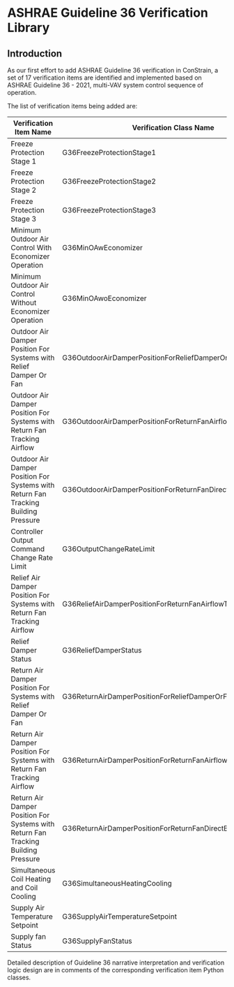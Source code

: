 # ASHRAE Guideline 36 Verification Library

## Introduction

As our first effort to add ASHRAE Guideline 36 verification in ConStrain, a set of 17 verification items are identified and implemented based on ASHRAE Guideline 36 - 2021, multi-VAV system control sequence of operation.

The list of verification items being added are:

| Verification Item Name                                                             | Verification Class Name                                       | Verification Class Location                                                    |
| ---------------------------------------------------------------------------------- | ------------------------------------------------------------- | ------------------------------------------------------------------------------ |
| Freeze Protection Stage 1                                                          | G36FreezeProtectionStage1                                     | [src/library/G36FreezeProtectionStage1.py](../src/library/G36FreezeProtectionStage1.py)                                     |
| Freeze Protection Stage 2                                                          | G36FreezeProtectionStage2                                     | [src/library/G36FreezeProtectionStage2.py](../src/library/G36FreezeProtectionStage2.py)                                     |
| Freeze Protection Stage 3                                                          | G36FreezeProtectionStage3                                     | [src/library/G36FreezeProtectionStage3.py](../src/library/G36FreezeProtectionStage3.py)                                     |
| Minimum Outdoor Air Control With Economizer Operation                              | G36MinOAwEconomizer                                           | [src/library/G36MinOAwEconomizer.py](../src/library/G36MinOAwEconomizer.py)                                           |
| Minimum Outdoor Air Control Without Economizer Operation                           | G36MinOAwoEconomizer                                          | [src/library/G36MinOAwoEconomizer.py](../src/library/G36MinOAwoEconomizer.py)                                          |
| Outdoor Air Damper Position For Systems with Relief Damper Or Fan                  | G36OutdoorAirDamperPositionForReliefDamperOrFan               | [src/library/G36OutdoorAirDamperPositionForReliefDamperOrFan.py](../src/library/G36OutdoorAirDamperPositionForReliefDamperOrFan.py)               |
| Outdoor Air Damper Position For Systems with Return Fan Tracking Airflow           | G36OutdoorAirDamperPositionForReturnFanAirflowTracking        | [src/library/G36OutdoorAirDamperPositionForReturnFanAirflowTracking.py](../src/library/G36OutdoorAirDamperPositionForReturnFanAirflowTracking.py)        |
| Outdoor Air Damper Position For Systems with Return Fan Tracking Building Pressure | G36OutdoorAirDamperPositionForReturnFanDirectBuildingPressure | [src/library/G36OutdoorAirDamperPositionForReturnFanDirectBuildingPressure.py](../src/library/G36OutdoorAirDamperPositionForReturnFanDirectBuildingPressure.py) |
| Controller Output Command Change Rate Limit                                        | G36OutputChangeRateLimit                                      | [src/library/G36OutputChangeRateLimit.py](../src/library/G36OutputChangeRateLimit.py)                                      |
| Relief Air Damper Position For Systems with Return Fan Tracking Airflow            | G36ReliefAirDamperPositionForReturnFanAirflowTracking         | [src/library/G36ReliefAirDamperPositionForReturnFanAirflowTracking.py](../src/library/G36ReliefAirDamperPositionForReturnFanAirflowTracking.py)         |
| Relief Damper Status                                                               | G36ReliefDamperStatus                                         | [src/library/G36ReliefDamperStatus.py](../src/library/G36ReliefDamperStatus.py)                                         |
| Return Air Damper Position For Systems with Relief Damper Or Fan                   | G36ReturnAirDamperPositionForReliefDamperOrFan                | [src/library/G36ReturnAirDamperPositionForReliefDamperOrFan.py](../src/library/G36ReturnAirDamperPositionForReliefDamperOrFan.py)                |
| Return Air Damper Position For Systems with Return Fan Tracking Airflow            | G36ReturnAirDamperPositionForReturnFanAirflowTracking         | [src/library/G36ReturnAirDamperPositionForReturnFanAirflowTracking.py](../src/library/G36ReturnAirDamperPositionForReturnFanAirflowTracking.py)         |
| Return Air Damper Position For Systems with Return Fan Tracking Building Pressure  | G36ReturnAirDamperPositionForReturnFanDirectBuildingPressure  | [src/library/G36ReturnAirDamperPositionForReturnFanDirectBuildingPressure.py](../src/library/G36ReturnAirDamperPositionForReturnFanDirectBuildingPressure.py)  |
| Simultaneous Coil Heating and Coil Cooling                                         | G36SimultaneousHeatingCooling                                 | [src/library/G36SimultaneousHeatingCooling.py](../src/library/G36SimultaneousHeatingCooling.py)                                 |
| Supply Air Temperature Setpoint                                                    | G36SupplyAirTemperatureSetpoint                               | [src/library/G36SupplyAirTemperatureSetpoint.py](../src/library/G36SupplyAirTemperatureSetpoint.py)                               |
| Supply fan Status                                                                  | G36SupplyFanStatus                                            | [src/library/G36SupplyFanStatus.py](../src/library/G36SupplyFanStatus.py)                                            |

Detailed description of Guideline 36 narrative interpretation and verification logic design are in comments of the corresponding verification item Python classes.